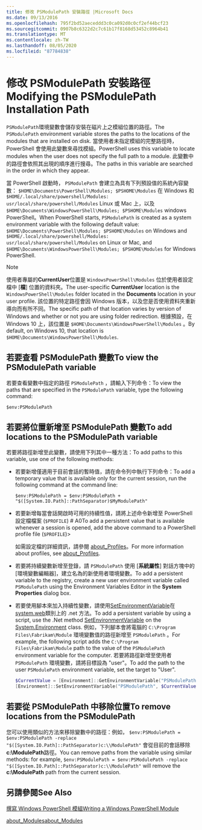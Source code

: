 ```yaml
---
title: 修改 PSModulePath 安裝路徑 |Microsoft Docs
ms.date: 09/13/2016
ms.openlocfilehash: 795f2bd52aeceddd3c0ca092d0c0cf2ef44bcf23
ms.sourcegitcommit: 0907b8c6322d2c7c61b17f8168d53452c8964b41
ms.translationtype: MT
ms.contentlocale: zh-TW
ms.lasthandoff: 08/05/2020
ms.locfileid: "87784838"
---
```

# <a name="modifying-the-psmodulepath-installation-path"></a><span data-ttu-id="88537-102">修改 PSModulePath 安裝路徑</span><span class="sxs-lookup"><span data-stu-id="88537-102">Modifying the PSModulePath Installation Path</span></span>

<span data-ttu-id="88537-103">`PSModulePath`環境變數會儲存安裝在磁片上之模組位置的路徑。</span><span class="sxs-lookup"><span data-stu-id="88537-103">The `PSModulePath` environment variable stores the paths to the locations of the modules that are installed on disk.</span></span> <span data-ttu-id="88537-104">當使用者未指定模組的完整路徑時，PowerShell 會使用此變數來尋找模組。</span><span class="sxs-lookup"><span data-stu-id="88537-104">PowerShell uses this variable to locate modules when the user does not specify the full path to a module.</span></span> <span data-ttu-id="88537-105">此變數中的路徑會依照其出現的順序進行搜尋。</span><span class="sxs-lookup"><span data-stu-id="88537-105">The paths in this variable are searched in the order in which they appear.</span></span>

<span data-ttu-id="88537-106">當 PowerShell 啟動時， `PSModulePath` 會建立為具有下列預設值的系統內容變數： `$HOME\Documents\PowerShell\Modules; $PSHOME\Modules` 在 Windows 和 `$HOME/.local/share/powershell/Modules: usr/local/share/powershell/Modules` Linux 或 Mac 上，以及 `$HOME\Documents\WindowsPowerShell\Modules; $PSHOME\Modules` windows PowerShell。</span><span class="sxs-lookup"><span data-stu-id="88537-106">When PowerShell starts, `PSModulePath` is created as a system environment variable with the following default value: `$HOME\Documents\PowerShell\Modules; $PSHOME\Modules` on Windows and `$HOME/.local/share/powershell/Modules: usr/local/share/powershell/Modules` on Linux or Mac, and `$HOME\Documents\WindowsPowerShell\Modules; $PSHOME\Modules` for Windows PowerShell.</span></span>

> [!NOTE]
> <span data-ttu-id="88537-107">使用者專屬的**CurrentUser**位置是 `WindowsPowerShell\Modules` 位於使用者設定檔中 [**檔**] 位置的資料夾。</span><span class="sxs-lookup"><span data-stu-id="88537-107">The user-specific **CurrentUser** location is the `WindowsPowerShell\Modules` folder located in the **Documents** location in your user profile.</span></span> <span data-ttu-id="88537-108">該位置的特定路徑會因 Windows 版本，以及您是否使用資料夾重新導向而有所不同。</span><span class="sxs-lookup"><span data-stu-id="88537-108">The specific path of that location varies by version of Windows and whether or not you are using folder redirection.</span></span> <span data-ttu-id="88537-109">根據預設，在 Windows 10 上，該位置是 `$HOME\Documents\WindowsPowerShell\Modules` 。</span><span class="sxs-lookup"><span data-stu-id="88537-109">By default, on Windows 10, that location is `$HOME\Documents\WindowsPowerShell\Modules`.</span></span>

## <a name="to-view-the-psmodulepath-variable"></a><span data-ttu-id="88537-110">若要查看 PSModulePath 變數</span><span class="sxs-lookup"><span data-stu-id="88537-110">To view the PSModulePath variable</span></span>

<span data-ttu-id="88537-111">若要查看變數中指定的路徑 `PSModulePath` ，請輸入下列命令：</span><span class="sxs-lookup"><span data-stu-id="88537-111">To view the paths that are specified in the `PSModulePath` variable, type the following command:</span></span>

`$env:PSModulePath`

## <a name="to-add-locations-to-the-psmodulepath-variable"></a><span data-ttu-id="88537-112">若要將位置新增至 PSModulePath 變數</span><span class="sxs-lookup"><span data-stu-id="88537-112">To add locations to the PSModulePath variable</span></span>

<span data-ttu-id="88537-113">若要將路徑新增至此變數，請使用下列其中一種方法：</span><span class="sxs-lookup"><span data-stu-id="88537-113">To add paths to this variable, use one of the following methods:</span></span>

- <span data-ttu-id="88537-114">若要新增僅適用于目前會話的暫時值，請在命令列中執行下列命令：</span><span class="sxs-lookup"><span data-stu-id="88537-114">To add a temporary value that is available only for the current session, run the following command at the command line:</span></span>

  `$env:PSModulePath = $env:PSModulePath + "$([System.IO.Path]::PathSeparator)$MyModulePath"`

- <span data-ttu-id="88537-115">若要新增每當會話開啟時可用的持續性值，請將上述命令新增至 PowerShell 設定檔檔案 (`$PROFILE`) # A0</span><span class="sxs-lookup"><span data-stu-id="88537-115">To add a persistent value that is available whenever a session is opened, add the above command to a PowerShell profile file (`$PROFILE`)></span></span>

  <span data-ttu-id="88537-116">如需設定檔的詳細資訊，請參閱 [about_Profiles](/powershell/module/microsoft.powershell.core/about/about_profiles)。</span><span class="sxs-lookup"><span data-stu-id="88537-116">For more information about profiles, see [about_Profiles](/powershell/module/microsoft.powershell.core/about/about_profiles).</span></span>

- <span data-ttu-id="88537-117">若要將持續變數新增至登錄，請 `PSModulePath` 使用 [**系統屬性**] 對話方塊中的 [環境變數編輯器]，建立名為的新使用者環境變數。</span><span class="sxs-lookup"><span data-stu-id="88537-117">To add a persistent variable to the registry, create a new user environment variable called `PSModulePath` using the Environment Variables Editor in the **System Properties** dialog box.</span></span>

- <span data-ttu-id="88537-118">若要使用腳本來加入持續性變數，請使用[SetEnvironmentVariable](/dotnet/api/system.environment.setenvironmentvariable)在[system.web](/dotnet/api/system.environment)類別上的 .net 方法。</span><span class="sxs-lookup"><span data-stu-id="88537-118">To add a persistent variable by using a script, use the .Net method [SetEnvironmentVariable](/dotnet/api/system.environment.setenvironmentvariable) on the [System.Environment](/dotnet/api/system.environment) class.</span></span> <span data-ttu-id="88537-119">例如，下列腳本會將電腦的 `C:\Program Files\Fabrikam\Module` 環境變數值的路徑新增至 `PSModulePath` 。</span><span class="sxs-lookup"><span data-stu-id="88537-119">For example, the following script adds the `C:\Program Files\Fabrikam\Module` path to the value of the `PSModulePath` environment variable for the computer.</span></span> <span data-ttu-id="88537-120">若要將路徑新增至使用者 `PSModulePath` 環境變數，請將目標設為 "user"。</span><span class="sxs-lookup"><span data-stu-id="88537-120">To add the path to the user `PSModulePath` environment variable, set the target to "User".</span></span>

  ```powershell
  $CurrentValue = [Environment]::GetEnvironmentVariable("PSModulePath", "Machine")
  [Environment]::SetEnvironmentVariable("PSModulePath", $CurrentValue + [System.IO.Path]::PathSeparator + "C:\Program Files\Fabrikam\Modules", "Machine")

  ```

## <a name="to-remove-locations-from-the-psmodulepath"></a><span data-ttu-id="88537-121">若要從 PSModulePath 中移除位置</span><span class="sxs-lookup"><span data-stu-id="88537-121">To remove locations from the PSModulePath</span></span>

<span data-ttu-id="88537-122">您可以使用類似的方法來移除變數中的路徑：例如， `$env:PSModulePath = $env:PSModulePath -replace "$([System.IO.Path]::PathSeparator)c:\\ModulePath"` 會從目前的會話移除**c:\ModulePath**路徑。</span><span class="sxs-lookup"><span data-stu-id="88537-122">You can remove paths from the variable using similar methods: for example, `$env:PSModulePath = $env:PSModulePath -replace "$([System.IO.Path]::PathSeparator)c:\\ModulePath"` will remove the **c:\ModulePath** path from the current session.</span></span>

## <a name="see-also"></a><span data-ttu-id="88537-123">另請參閱</span><span class="sxs-lookup"><span data-stu-id="88537-123">See Also</span></span>

[<span data-ttu-id="88537-124">撰寫 Windows PowerShell 模組</span><span class="sxs-lookup"><span data-stu-id="88537-124">Writing a Windows PowerShell Module</span></span>](./writing-a-windows-powershell-module.md)

[<span data-ttu-id="88537-125">about_Modules</span><span class="sxs-lookup"><span data-stu-id="88537-125">about_Modules</span></span>](/powershell/module/microsoft.powershell.core/about/about_modules)
